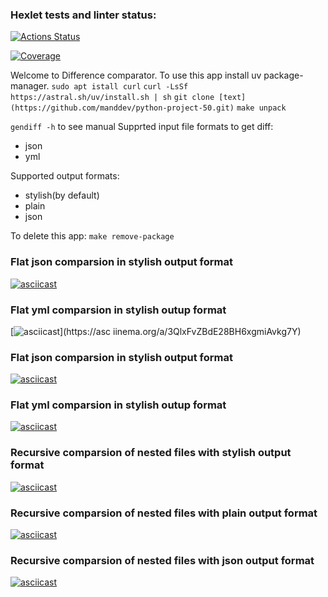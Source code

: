 ### Hexlet tests and linter status:

[![Actions Status](https://github.com/manddev/python-project-50/actions/workflows/hexlet-check.yml/badge.svg)](https://github.com/manddev/python-project-50/actions)

[![Coverage](https://sonarcloud.io/api/project_badges/measure?project=manddev_python-project-50&metric=coverage)](https://sonarcloud.io/summary/new_code?id=manddev_python-project-50)

Welcome to Difference comparator.
To use this app install uv package-manager.
`sudo apt istall curl`
`curl -LsSf https://astral.sh/uv/install.sh | sh`
`git clone [text](https://github.com/manddev/python-project-50.git)`
`make unpack`

`gendiff -h` to see manual
Supprted input file formats to get diff:

- json
- yml

Supported output formats:

- stylish(by default)
- plain
- json

To delete this app:
`make remove-package`

### Flat json comparsion in stylish output format

[![asciicast](https://asciinema.org/a/6tDJZmAWRwVCQEGvZrYO2ixiV.svg)](https://asciinema.org/a/6tDJZmAWRwVCQEGvZrYO2ixiV)

### Flat yml comparsion in stylish outup format

[![asciicast](https://asciinema.org/a/3QlxFvZBdE28BH6xgmiAvkg7Y.svg)](https://asc iinema.org/a/3QlxFvZBdE28BH6xgmiAvkg7Y)

### Flat json comparsion in stylish output format

[![asciicast](https://asciinema.org/a/6tDJZmAWRwVCQEGvZrYO2ixiV.svg)](https://asciinema.org/a/6tDJZmAWRwVCQEGvZrYO2ixiV)

### Flat yml comparsion in stylish outup format

[![asciicast](https://asciinema.org/a/3QlxFvZBdE28BH6xgmiAvkg7Y.svg)](https://asciinema.org/a/3QlxFvZBdE28BH6xgmiAvkg7Y)

### Recursive comparsion of nested files with stylish output format

[![asciicast](https://asciinema.org/a/ZSqxjLxYAElUCUi2cAq6Tg8Dg.svg)](https://asciinema.org/a/ZSqxjLxYAElUCUi2cAq6Tg8Dg)

### Recursive comparsion of nested files with plain output format

[![asciicast](https://asciinema.org/a/g3WBU81UEMIUtnzhlsPpqZkXQ.svg)](https://asciinema.org/a/g3WBU81UEMIUtnzhlsPpqZkXQ)

### Recursive comparsion of nested files with json output format

[![asciicast](https://asciinema.org/a/OsSemI2bTur2aGvQjTY4yhUxV.svg)](https://asciinema.org/a/OsSemI2bTur2aGvQjTY4yhUxV)
